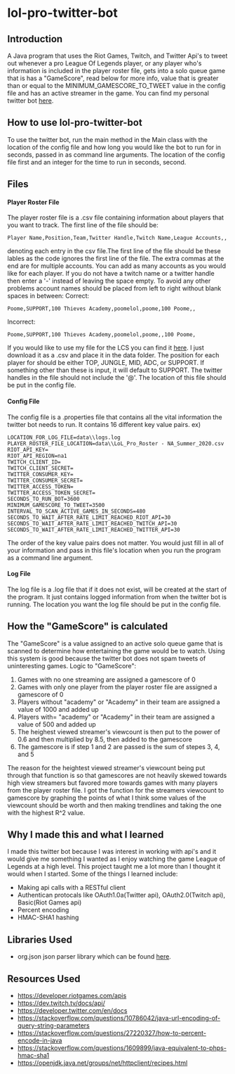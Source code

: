 # lol-pro-twitter-bot

## Introduction

 A Java program that uses the Riot Games, Twitch, and Twitter Api's to tweet out whenever a pro League Of Legends player, or any player who's information is included in the player roster file, gets into a solo queue game that is has a "GameScore", read below for more info, value that is greater than or equal to the MINIMUM_GAMESCORE_TO_TWEET value in the config file and has an active streamer in the game. You can find my personal twitter bot [here](https://twitter.com/lol_pro_watch).

## How to use lol-pro-twitter-bot

 To use the twitter bot, run the main method in the Main class with the location of the config file and how long you would like the bot to run for in seconds, passed in as command line arguments. The location of the config file first and an integer for the time to run in seconds, second.
 
## Files
#### Player Roster File
 The player roster file is a .csv file containing information about players that you want to track. The first line of the file should be:
 ```
 Player Name,Position,Team,Twitter Handle,Twitch Name,League Accounts,,
 ```
 denoting each entry in the csv file.The first line of the file should be these lables as the code ignores the first line of the file. The extra commas at the end are for multiple accounts. You can add as many accounts as you would like for each player. If you do not have a twitch name or a twitter handle then enter a '-' instead of leaving the space empty. To avoid any other problems account names should be placed from left to right without blank spaces in between:
 Correct:
 ```
 Poome,SUPPORT,100 Thieves Academy,poomelol,poome,100 Poome,,
 ```
 Incorrect:
 ```
 Poome,SUPPORT,100 Thieves Academy,poomelol,poome,,100 Poome,
 ```
 If you would like to use my file for the LCS you can find it [here](https://docs.google.com/spreadsheets/d/1ej2HGbZBQM48YklQkzNFfpLEbk0hqklUUVV7C5-eges/edit?usp=sharing). I just download it as a .csv and place it in the data folder.
 The position for each player for should be either TOP, JUNGLE, MID, ADC, or SUPPORT. If something other than these is input, it will default to SUPPORT. The twitter handles in the file should not include the '@'. The location of this file should be put in the config file.

#### Config File
 The config file is a .properties file that contains all the vital information the twitter bot needs to run. It contains 16 different key value pairs.
 ex)
 ```
 LOCATION_FOR_LOG_FILE=data\\logs.log
 PLAYER_ROSTER_FILE_LOCATION=data\\LoL_Pro_Roster - NA_Summer_2020.csv
 RIOT_API_KEY=
 RIOT_API_REGION=na1
 TWITCH_CLIENT_ID=
 TWITCH_CLIENT_SECRET=
 TWITTER_CONSUMER_KEY=
 TWITTER_CONSUMER_SECRET=
 TWITTER_ACCESS_TOKEN=
 TWITTER_ACCESS_TOKEN_SECRET=
 SECONDS_TO_RUN_BOT=3600
 MINIMUM_GAMESCORE_TO_TWEET=3500
 INTERVAL_TO_SCAN_ACTIVE_GAMES_IN_SECONDS=480
 SECONDS_TO_WAIT_AFTER_RATE_LIMIT_REACHED_RIOT_API=30
 SECONDS_TO_WAIT_AFTER_RATE_LIMIT_REACHED_TWITCH_API=30
 SECONDS_TO_WAIT_AFTER_RATE_LIMIT_REACHED_TWITTER_API=30
 ```
 The order of the key value pairs does not matter. You would just fill in all of your information and pass in this file's location when you run the program as a command line argument.
 
 #### Log File
 The log file is a .log file that if it does not exist, will be created at the start of the program. It just contains logged information from when the twitter bot is running. The location you want the log file should be put in the config file.
 
 ## How the "GameScore" is calculated
 
 The "GameScore" is a value assigned to an active solo queue game that is scanned to determine how entertaining the game would be to watch. Using this system is good because the twitter bot does not spam tweets of uninteresting games. Logic to "GameScore":
 1. Games with no one streaming are assigned a gamescore of 0
 2. Games with only one player from the player roster file are assigned a gamescore of 0
 3. Players without "academy" or "Academy" in their team are assigned a value of 1000 and added up
 4. Players with= "academy" or "Academy" in their team are assigned a value of 500 and added up
 5. The heighest viewed streamer's viewcount is then put to the power of 0.6 and then multiplied by 8.5, then added to the gamescore
 6. The gamescore is if step 1 and 2 are passed is the sum of stepes 3, 4, and 5
 
 The reason for the heightest viewed streamer's viewcount being put through that function is so that gamescores are not heavily skewed towards high view streamers but favored more towards games with many players from the player roster file. I got the function for the streamers viewcount to gamescore by graphing the points of what I think some values of the viewcount should be worth and then making trendlines and taking the one with the highest R^2 value.
 
 ## Why I made this and what I learned

 I made this twitter bot because I was interest in working with api's and it would give me something I wanted as I enjoy watching the game League of Legends at a high level. This project taught me a lot more than I thought it would when I started. Some of the things I learned include:
 - Making api calls with a RESTful client
 - Authentican protocals like OAuth1.0a(Twitter api), OAuth2.0(Twitch api), Basic(Riot Games api)
 - Percent encoding
 - HMAC-SHA1 hashing
 
 ## Libraries Used
 - org.json json parser library which can be found [here](https://github.com/stleary/JSON-java).

 ## Resources Used
 - https://developer.riotgames.com/apis
 - https://dev.twitch.tv/docs/api/
 - https://developer.twitter.com/en/docs
 - https://stackoverflow.com/questions/10786042/java-url-encoding-of-query-string-parameters
 - https://stackoverflow.com/questions/27220327/how-to-percent-encode-in-java
 - https://stackoverflow.com/questions/1609899/java-equivalent-to-phps-hmac-sha1
 - https://openjdk.java.net/groups/net/httpclient/recipes.html
 
